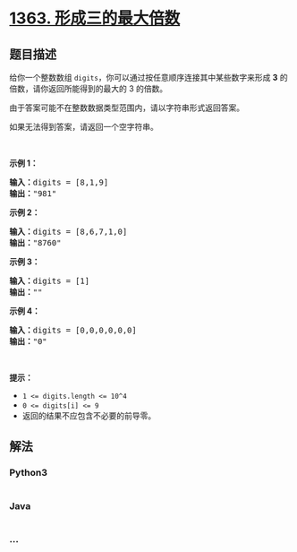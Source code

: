 # [1363. 形成三的最大倍数](https://leetcode-cn.com/problems/largest-multiple-of-three)



## 题目描述

<!-- 这里写题目描述 -->

<p>给你一个整数数组&nbsp;<code>digits</code>，你可以通过按任意顺序连接其中某些数字来形成 <strong>3</strong> 的倍数，请你返回所能得到的最大的 3 的倍数。</p>

<p>由于答案可能不在整数数据类型范围内，请以字符串形式返回答案。</p>

<p>如果无法得到答案，请返回一个空字符串。</p>

<p>&nbsp;</p>

<p><strong>示例 1：</strong></p>

<pre><strong>输入：</strong>digits = [8,1,9]
<strong>输出：</strong>&quot;981&quot;
</pre>

<p><strong>示例 2：</strong></p>

<pre><strong>输入：</strong>digits = [8,6,7,1,0]
<strong>输出：</strong>&quot;8760&quot;
</pre>

<p><strong>示例 3：</strong></p>

<pre><strong>输入：</strong>digits = [1]
<strong>输出：</strong>&quot;&quot;
</pre>

<p><strong>示例 4：</strong></p>

<pre><strong>输入：</strong>digits = [0,0,0,0,0,0]
<strong>输出：</strong>&quot;0&quot;
</pre>

<p>&nbsp;</p>

<p><strong>提示：</strong></p>

<ul>
	<li><code>1 &lt;= digits.length &lt;= 10^4</code></li>
	<li><code>0 &lt;= digits[i] &lt;= 9</code></li>
	<li>返回的结果不应包含不必要的前导零。</li>
</ul>


## 解法

<!-- 这里可写通用的实现逻辑 -->

<!-- tabs:start -->

### **Python3**

<!-- 这里可写当前语言的特殊实现逻辑 -->

```python

```

### **Java**

<!-- 这里可写当前语言的特殊实现逻辑 -->

```java

```

### **...**

```

```

<!-- tabs:end -->
